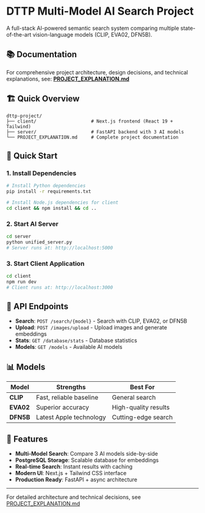 # DTTP Multi-Model AI Search Project

A full-stack AI-powered semantic search system comparing multiple state-of-the-art vision-language models (CLIP, EVA02, DFN5B).

## 📚 Documentation

For comprehensive project architecture, design decisions, and technical explanations, see:
**[PROJECT_EXPLANATION.md](./PROJECT_EXPLANATION.md)**

## 🏗️ Quick Overview

```
dttp-project/
├── client/                    # Next.js frontend (React 19 + Tailwind)
├── server/                    # FastAPI backend with 3 AI models
└── PROJECT_EXPLANATION.md     # Complete project documentation
```

## 🚀 Quick Start

### 1. Install Dependencies

```bash
# Install Python dependencies
pip install -r requirements.txt

# Install Node.js dependencies for client
cd client && npm install && cd ..
```

### 2. Start AI Server

```bash
cd server
python unified_server.py
# Server runs at: http://localhost:5000
```

### 3. Start Client Application

```bash
cd client
npm run dev
# Client runs at: http://localhost:3000
```

## 🔧 API Endpoints

- **Search**: `POST /search/{model}` - Search with CLIP, EVA02, or DFN5B
- **Upload**: `POST /images/upload` - Upload images and generate embeddings
- **Stats**: `GET /database/stats` - Database statistics
- **Models**: `GET /models` - Available AI models

## 📊 Models

| Model     | Strengths               | Best For             |
| --------- | ----------------------- | -------------------- |
| **CLIP**  | Fast, reliable baseline | General search       |
| **EVA02** | Superior accuracy       | High-quality results |
| **DFN5B** | Latest Apple technology | Cutting-edge search  |

## 🎯 Features

- **Multi-Model Search**: Compare 3 AI models side-by-side
- **PostgreSQL Storage**: Scalable database for embeddings
- **Real-time Search**: Instant results with caching
- **Modern UI**: Next.js + Tailwind CSS interface
- **Production Ready**: FastAPI + async architecture

---

For detailed architecture and technical decisions, see [PROJECT_EXPLANATION.md](./PROJECT_EXPLANATION.md)
